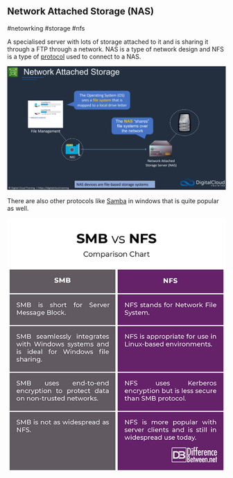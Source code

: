 ## Network Attached Storage (NAS)

#netowrking #storage #nfs 

A specialised server with lots of storage attached to it and is sharing it through a FTP through a network. NAS is a type of network design and NFS is a type of [protocol](https://www.promax.com/blog/deciding-on-san-vs-nas-for-your-data-storage) used to connect to a NAS.

![](Attachments/Pasted%20image%2020230308232234.png)

There are also other protocols like [Samba](Samba) in windows that is quite popular as well. 

![](Attachments/Pasted%20image%2020230308231300.png)


